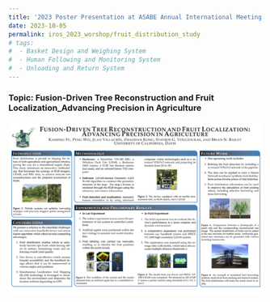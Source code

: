```yaml
---
title: '2023 Poster Presentation at ASABE Annual International Meeting'
date: 2023-10-05
permalink: iros_2023_worshop/fruit_distribution_study
# tags:
#  - Basket Design and Weighing System
#  - Human Following and Monitoring System
#  - Unloading and Return System
---
```


### Topic: Fusion-Driven Tree Reconstruction and Fruit Localization_Advancing Precision in Agriculture

<img src="../images/Post_Images/2023/IROS_2023/Fruit_Distribution_Study.png"
     alt="Fruit_Distribution_Study.png"
     style="float: left; margin-bottom: 25px;" />




